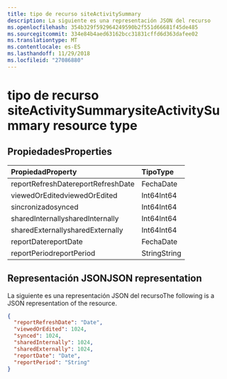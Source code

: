 ```yaml
---
title: tipo de recurso siteActivitySummary
description: La siguiente es una representación JSON del recurso
ms.openlocfilehash: 354b329f592964249590b2f551d66681f45de485
ms.sourcegitcommit: 334e84b4aed63162bcc31831cffd6d363dafee02
ms.translationtype: MT
ms.contentlocale: es-ES
ms.lasthandoff: 11/29/2018
ms.locfileid: "27086880"
---
```

# <a name="siteactivitysummary-resource-type"></a><span data-ttu-id="d477d-103">tipo de recurso siteActivitySummary</span><span class="sxs-lookup"><span data-stu-id="d477d-103">siteActivitySummary resource type</span></span>

## <a name="properties"></a><span data-ttu-id="d477d-104">Propiedades</span><span class="sxs-lookup"><span data-stu-id="d477d-104">Properties</span></span>

| <span data-ttu-id="d477d-105">Propiedad</span><span class="sxs-lookup"><span data-stu-id="d477d-105">Property</span></span>          | <span data-ttu-id="d477d-106">Tipo</span><span class="sxs-lookup"><span data-stu-id="d477d-106">Type</span></span>   |
| :---------------- | :----- |
| <span data-ttu-id="d477d-107">reportRefreshDate</span><span class="sxs-lookup"><span data-stu-id="d477d-107">reportRefreshDate</span></span> | <span data-ttu-id="d477d-108">Fecha</span><span class="sxs-lookup"><span data-stu-id="d477d-108">Date</span></span>   |
| <span data-ttu-id="d477d-109">viewedOrEdited</span><span class="sxs-lookup"><span data-stu-id="d477d-109">viewedOrEdited</span></span>    | <span data-ttu-id="d477d-110">Int64</span><span class="sxs-lookup"><span data-stu-id="d477d-110">Int64</span></span>  |
| <span data-ttu-id="d477d-111">sincronizado</span><span class="sxs-lookup"><span data-stu-id="d477d-111">synced</span></span>            | <span data-ttu-id="d477d-112">Int64</span><span class="sxs-lookup"><span data-stu-id="d477d-112">Int64</span></span>  |
| <span data-ttu-id="d477d-113">sharedInternally</span><span class="sxs-lookup"><span data-stu-id="d477d-113">sharedInternally</span></span>  | <span data-ttu-id="d477d-114">Int64</span><span class="sxs-lookup"><span data-stu-id="d477d-114">Int64</span></span>  |
| <span data-ttu-id="d477d-115">sharedExternally</span><span class="sxs-lookup"><span data-stu-id="d477d-115">sharedExternally</span></span>  | <span data-ttu-id="d477d-116">Int64</span><span class="sxs-lookup"><span data-stu-id="d477d-116">Int64</span></span>  |
| <span data-ttu-id="d477d-117">reportDate</span><span class="sxs-lookup"><span data-stu-id="d477d-117">reportDate</span></span>        | <span data-ttu-id="d477d-118">Fecha</span><span class="sxs-lookup"><span data-stu-id="d477d-118">Date</span></span>   |
| <span data-ttu-id="d477d-119">reportPeriod</span><span class="sxs-lookup"><span data-stu-id="d477d-119">reportPeriod</span></span>      | <span data-ttu-id="d477d-120">String</span><span class="sxs-lookup"><span data-stu-id="d477d-120">String</span></span> |

## <a name="json-representation"></a><span data-ttu-id="d477d-121">Representación JSON</span><span class="sxs-lookup"><span data-stu-id="d477d-121">JSON representation</span></span>

<span data-ttu-id="d477d-122">La siguiente es una representación JSON del recurso</span><span class="sxs-lookup"><span data-stu-id="d477d-122">The following is a JSON representation of the resource.</span></span>

<!-- {
  "blockType": "resource",
  "@odata.type": "microsoft.graph.siteActivitySummary"
} -->

```json
{
  "reportRefreshDate": "Date", 
  "viewedOrEdited": 1024, 
  "synced": 1024, 
  "sharedInternally": 1024, 
  "sharedExternally": 1024, 
  "reportDate": "Date", 
  "reportPeriod": "String"
}
```
